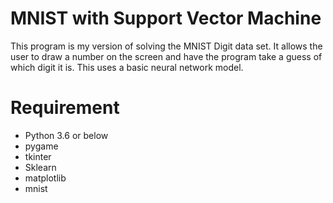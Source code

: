 # MNIST with Support Vector Machine

This program is my version of solving the MNIST Digit data set.
It allows the user to draw a number on the screen and have the program take a guess of which digit it is.
This uses a basic neural network model.

# Requirement
- Python 3.6 or below
- pygame
- tkinter
- Sklearn
- matplotlib
- mnist 
